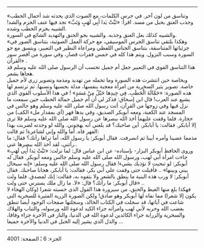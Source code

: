 ------------------------------------------------------------------------

«وتناسق من لون آخر. في جرس الكلمات، مع الصوت الذي يحدثه شد أحمال الحطب
وجذب العنق بحبل من مسد. اقرأ: «تَبَّتْ يَدا أَبِي لَهَبٍ وَتَبَّ» تجد فيها عنف الحزم
والشد! الشبيه بحزم الحطب وشده.  
والشبيه كذلك بغل العنق وجذبه. والشبيه بجو الحنق والتهديد الشائع في
السورة.  
«وهكذا يلتقي تناسق الجرس الموسيقي، مع حركة العمل الصوتية، بتناسق الصور
في جزئياتها المتناسقة، بتناسق الجناس اللفظي ومراعاة النظير في التعبير،
ويتسق مع جو السورة وسبب النزول. ويتم هذا كله في خمس فقرات قصار، وفي سورة
من أقصر سور القرآن» .  
هذا التناسق القوي في التعبير جعل أم جميل تحسب أن الرسول صلى الله عليه
وسلم قد هجاها بشعر.  
وبخاصة حين انتشرت هذه السورة وما تحمله من تهديد ومذمة وتصوير زري لأم
جميل خاصة. تصوير يثير السخرية من امرأة معجبة بنفسها، مدلة بحسبها ونسبها.
ثم ترتسم لها هذه الصورة: «حَمَّالَةَ الْحَطَبِ. فِي جِيدِها حَبْلٌ مِنْ مَسَدٍ» ! في هذا
الأسلوب القوي الذي يشيع عند العرب! قال ابن إسحاق: فذكر لي أن أم جميل
حمالة الحطب حين سمعت ما نزل فيها وفي زوجها من القرآن، أتت رسول الله صلى
الله عليه وسلم وهو جالس في المسجد عند الكعبة، ومعه أبوبكر الصديق، وفي
يدها فهر (أي بمقدار ملء الكف) من حجارة. فلما وقفت عليهما أخذ الله ببصرها
عن رسول الله صلى الله عليه وسلم فلا ترى إلا أبابكر. فقالت: يا أبابكر.
أين صاحبك؟ قد بلغني أنه يهجوني. والله لو وجدته لضربت بهذا الفهر فاه. أما
والله وإني لشاعرة! ثم قالت:  
مذمما عصينا وأمره أبينا ثم انصرفت. فقال أبوبكر: يا رسول الله، أما تراها
رأتك؟ فقال: ما رأتني، لقد أخذ الله ببصرها عني..  
وروى الحافظ أبوبكر البزار- بإسناده- عن ابن عباس قال: لما نزلت: «تَبَّتْ يَدا
أَبِي لَهَبٍ» جاءت امرأة أبي لهب، ورسول الله صلى الله عليه وسلم جالس ومعه
أبوبكر. فقال له أبوبكر: لو تنحيت لا تؤذيك بشيء! فقال رسول الله صلى الله
عليه وسلم: «إنه سيحال بيني وبينها» .. فأقبلت حتى وقفت على أبي بكر،
فقالت: يا أبابكر، هجانا صاحبك. فقال أبوبكر: لا ورب هذه البنية ما ينطق
بالشعر ولا يتفوه به، فقالت: إنك لمصدق. فلما ولت قال أبوبكر: ما رأتك؟
قال: «لا. ما زال ملك يسترني حتى ولت» ..  
فهكذا بلغ منها الغيظ والحنق، من سيرورة هذا القول الذي حسبته شعرا (وكان
الهجاء لا يكون إلا شعرا) مما نفاه لها أبوبكر وهو صادق! ولكن الصورة
الزرية المثيرة للسخرية التي شاعت في آياتها، قد سجلت في الكتاب الخالد،
وسجلتها صفحات الوجود أيضا تنطق بغضب الله وحربه لأبي لهب وامرأته جزاء
الكيد لدعوة الله ورسوله، والتباب والهلاك والسخرية والزراية جزاء الكائدين
لدعوة الله في الدنيا، والنار في الآخرة جزاء وفاقا، والذل الذي يشير إليه
الحبل في الدنيا والآخرة جميعا ...

------------------------------------------------------------------------

الجزء: 6 ¦ الصفحة: 4001
